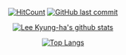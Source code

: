 <div align=center>
  
[![HitCount](http://hits.dwyl.io/nulLeeKH/RESUME.svg)](http://github.com/nulLeeKH)
[![GitHub last commit](https://img.shields.io/github/last-commit/nulLeeKH/RESUME.svg)](https://github.com/nulLeeKH)

[![Lee Kyung-ha's github stats](https://github-readme-stats.vercel.app/api?username=nulLeeKH&show_icons=true&title_color=ffd1dc&icon_color=ffd1dc)](https://github.com/nulleekh)

[![Top Langs](https://github-readme-stats.vercel.app/api/top-langs/?username=nulLeeKH&layout=compact&title_color=ffd1dc&icon_color=ffd1dc)](https://github.com/nulleekh)

</div>
